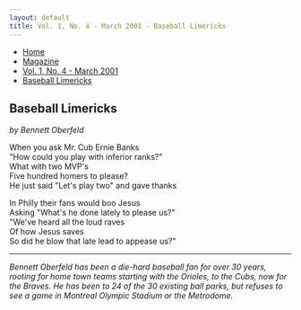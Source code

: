 ```yaml
---
layout: default
title: Vol. 1, No. 4 - March 2001 - Baseball Limericks
---
```

<nav class="breadcrumb" aria-label="breadcrumbs">
  <ul>
    <li><a href="{{ site.url }}{{ site.baseurl }}/index.html">Home</a></li>
    <li><a href="../magazine-home.html">Magazine</a></li>
    <li><a href="bi_vol_1_no_4_home.html">Vol. 1, No. 4 - March 2001</a></li>
    <li class="is-active"><a href="#" aria-current="page">Baseball Limericks</a></li>
  </ul>
</nav>

<section class="storycontent">
  <h1>Baseball Limericks</h1>
  <p><em>by Bennett Oberfeld</em></p>

  <p>
    When you ask Mr. Cub Ernie Banks<br />
    "How could you play with inferior ranks?"<br />
    What with two MVP's<br />
    Five hundred homers to please?<br />
    He just said "Let's play two" and gave thanks
  </p>

  <p>
    In Philly their fans would boo Jesus<br />
    Asking "What's he done lately to please us?"<br />
    "We've heard all the loud raves<br />
    Of how Jesus saves<br />
    So did he blow that late lead to appease us?"
  </p>

  <hr />

  <p>
    <em>Bennett Oberfeld has been a die-hard baseball fan for over 30 years, rooting for home town teams starting with the Orioles, to the Cubs, now for the Braves.  He has been to 24 of the 30 existing ball parks, but refuses to see a game in Montreal Olympic Stadium or the Metrodome.</em>
  </p>

</section>

